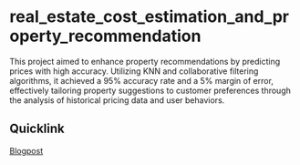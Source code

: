 # real_estate_cost_estimation_and_property_recommendation
This project aimed to enhance property recommendations by predicting prices with high accuracy. Utilizing KNN and collaborative filtering algorithms, it achieved a 95% accuracy rate and a 5% margin of error, effectively tailoring property suggestions to customer preferences through the analysis of historical pricing data and user behaviors.

## Quicklink
[Blogpost](https://nycdatascience.com/blog/student-works/end-to-end-machine-learning-pipeline-for-real-estate-valuation-recommendation-engine/?aiEnableCheckShortcode=true)
